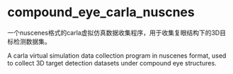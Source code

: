 # compound_eye_carla_nuscnes
一个nuscenes格式的carla虚拟仿真数据收集程序，用于收集复眼结构下的3D目标检测数据集。


A carla virtual simulation data collection program in nuscenes format, used to collect 3D target detection datasets under compound eye structures. 
